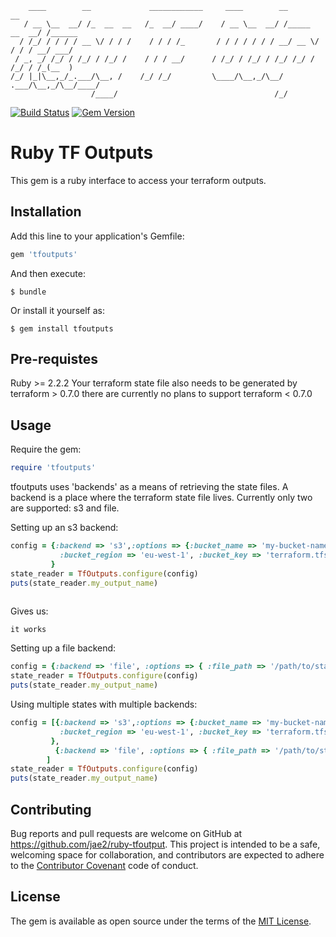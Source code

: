 ```
    ____        __             ____________     ____        __              __      
   / __ \__  __/ /_  __  __   /_  __/ ____/    / __ \__  __/ /_____  __  __/ /______
  / /_/ / / / / __ \/ / / /    / / / /_       / / / / / / / __/ __ \/ / / / __/ ___/
 / _, _/ /_/ / /_/ / /_/ /    / / / __/      / /_/ / /_/ / /_/ /_/ / /_/ / /_(__  ) 
/_/ |_|\__,_/_.___/\__, /    /_/ /_/         \____/\__,_/\__/ .___/\__,_/\__/____/  
                  /____/                                   /_/                      
```
[![Build Status](https://travis-ci.org/jae2/ruby-tfoutputs.svg?branch=master)](https://travis-ci.org/jae2/ruby-tfoutputs)   [![Gem Version](https://badge.fury.io/rb/tfoutputs.svg)](https://badge.fury.io/rb/tfoutputs)


# Ruby TF Outputs

This gem is a ruby interface to access your terraform outputs.

## Installation

Add this line to your application's Gemfile:

```ruby
gem 'tfoutputs'
```

And then execute:

    $ bundle

Or install it yourself as:

    $ gem install tfoutputs




## Pre-requistes

Ruby >= 2.2.2
Your terraform state file also needs to be generated by terraform > 0.7.0  there are currently no plans to support terraform < 0.7.0



## Usage

Require the gem:

```ruby
require 'tfoutputs'
```

tfoutputs uses 'backends' as a means of retrieving the state files. A backend is a place where the terraform state file lives. Currently only two are supported: s3 and file.

Setting up an s3 backend:

```ruby
config = {:backend => 's3',:options => {:bucket_name => 'my-bucket-name-goes-here',
           :bucket_region => 'eu-west-1', :bucket_key => 'terraform.tfstate' }
         }
state_reader = TfOutputs.configure(config)
puts(state_reader.my_output_name)
         
```
Gives us:

```
it works

```

Setting up a file backend:
```ruby
config = {:backend => 'file', :options => { :file_path => '/path/to/state/file/terraform.tfstate' } }
state_reader = TfOutputs.configure(config)
puts(state_reader.my_output_name)

```


Using multiple states with multiple backends:

```ruby
config = [{:backend => 's3',:options => {:bucket_name => 'my-bucket-name-goes-here',
           :bucket_region => 'eu-west-1', :bucket_key => 'terraform.tfstate' }
         },
          {:backend => 'file', :options => { :file_path => '/path/to/state/file/terraform.tfstate' } }
        ]
state_reader = TfOutputs.configure(config)
puts(state_reader.my_output_name)
```


## Contributing

Bug reports and pull requests are welcome on GitHub at https://github.com/jae2/ruby-tfoutput. This project is intended to be a safe, welcoming space for collaboration, and contributors are expected to adhere to the [Contributor Covenant](http://contributor-covenant.org) code of conduct.


## License

The gem is available as open source under the terms of the [MIT License](http://opensource.org/licenses/MIT).

